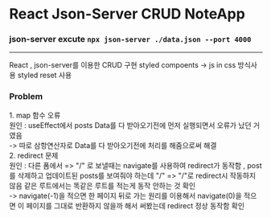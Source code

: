 # React Json-Server CRUD NoteApp

### json-server excute `npx json-server ./data.json --port 4000`

<hr>
React , json-server를 이용한 CRUD 구현 
styled compoents  -> js in css 방식사용
styled reset 사용 

<h3>Problem</h3>
1. map 함수 오류 <br>
원인 : useEffect에서 posts Data를 다 받아오기전에 먼저 실행되면서 오류가 났던 거였음 <br>
-> 따로 삼항연산자로 Data를 다 받아오기전에 처리를 해줌으로써 해결 <br>
2. redirect 문제 <br>
원인 : 다른 폼에서  => "/" 로 보낼때는 navigate를 사용하여 redirect가 동작함 ,  post를 삭제하고 업데이트된 posts를 보여줘야 하는데 "/" => "/"로  redirect시 작동하지 않음 
같은 루트에서는 똑같은 루트를 적는게 동작 안하는 것 확인 <br>
-> navigate(-1)을 적으면 한 페이지 뒤로 가는 원리를 이용해서 navigate(0)을 적으면 이 페이지를 그대로 반환하지 않을까 해서 써봤는데 redirect 정상 동작함 확인 

